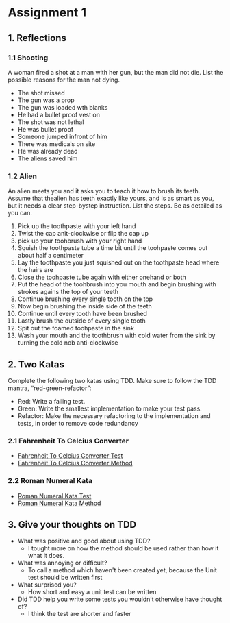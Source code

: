 # Assignment 1

## 1. Reflections
### 1.1 Shooting
A woman fired a shot at a man with her gun, but the man did not die. List the possible reasons for the man not dying.
- The shot missed
- The gun was a prop
- The gun was loaded wth blanks
- He had a bullet proof vest on
- The shot was not lethal
- He was bullet proof
- Someone jumped infront of him
- There was medicals on site
- He was already dead
- The aliens saved him

### 1.2 Alien
An alien meets you and it asks you to teach it how to brush its teeth. Assume that thealien has teeth exactly like yours, and is as smart as you, but it needs a clear step-bystep instruction. List the steps. Be as detailed as you can. 
1. Pick up the toothpaste with your left hand
2. Twist the cap anit-clockwise or flip the cap up
3. pick up your toohbrush with your right hand
4. Squish the toothpaste tube a time bit until the toohpaste comes out about half a centimeter
5. Lay the toothpaste you just squished out on the toothpaste head where the hairs are
6. Close the toohpaste tube again with either onehand or both
7. Put the head of the toohbrush into you mouth and begin brushing with strokes agains the top of your teeth
8. Continue brushing every single tooth on the top
9. Now begin brushing the inside side of the teeth
10. Continue until every tooth have been brushed
11. Lastly brush the outside of every single tooth
12. Spit out the foamed toohpaste in the sink
13. Wash your mouth and the toothbrush with cold water from the sink by turning the cold nob anti-clockwise

## 2. Two Katas
Complete the following two katas using TDD. Make sure to follow the TDD mantra, “red-green-refactor”:
- Red: Write a failing test.
- Green: Write the smallest implementation to make your test pass.
- Refactor: Make the necessary refactoring to the implementation and tests, in order to remove code redundancy

### 2.1 Fahrenheit To Celcius Converter
- [Fahrenheit To Celcius Converter Test](./assignment-01.Tests/FahrenheitCelciusConverterTest.cs)
- [Fahrenheit To Celcius Converter Method](./assignment-01/FahrenheitCelciusConverter.cs)

### 2.2 Roman Numeral Kata
- [Roman Numeral Kata Test](./assignment-01.Tests/RomanNumeralConverterTest.cs)
- [Roman Numeral Kata Method](./assignment-01/RomanNumeralConverter.cs)

## 3. Give your thoughts on TDD
- What was positive and good about using TDD?
    - I tought more on how the method should be used rather than how it what it does.
- What was annoying or difficult?
    - To call a method which haven't been created yet, because the Unit test should be written first
- What surprised you?
    - How short and easy a unit test can be written
- Did TDD help you write some tests you wouldn’t otherwise have thought of?
    - I think the test are shorter and faster

